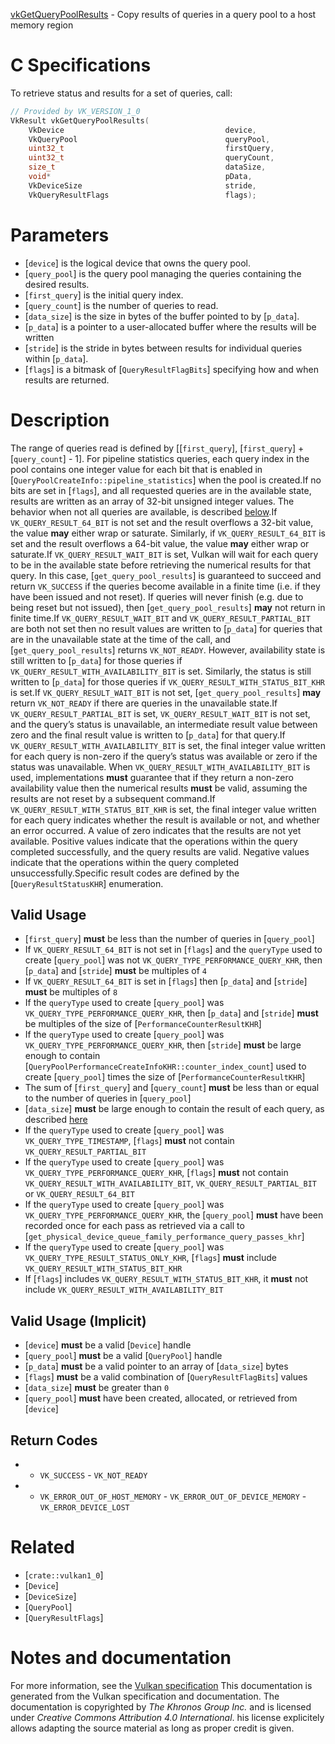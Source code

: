 [vkGetQueryPoolResults](https://www.khronos.org/registry/vulkan/specs/1.3-extensions/man/html/vkGetQueryPoolResults.html) - Copy results of queries in a query pool to a host memory region

# C Specifications
To retrieve status and results for a set of queries, call:
```c
// Provided by VK_VERSION_1_0
VkResult vkGetQueryPoolResults(
    VkDevice                                    device,
    VkQueryPool                                 queryPool,
    uint32_t                                    firstQuery,
    uint32_t                                    queryCount,
    size_t                                      dataSize,
    void*                                       pData,
    VkDeviceSize                                stride,
    VkQueryResultFlags                          flags);
```

# Parameters
- [`device`] is the logical device that owns the query pool.
- [`query_pool`] is the query pool managing the queries containing the desired results.
- [`first_query`] is the initial query index.
- [`query_count`] is the number of queries to read.
- [`data_size`] is the size in bytes of the buffer pointed to by [`p_data`].
- [`p_data`] is a pointer to a user-allocated buffer where the results will be written
- [`stride`] is the stride in bytes between results for individual queries within [`p_data`].
- [`flags`] is a bitmask of [`QueryResultFlagBits`] specifying how and when results are returned.

# Description
The range of queries read is defined by [[`first_query`],
[`first_query`] +  [`query_count`] - 1].
For pipeline statistics queries, each query index in the pool contains one
integer value for each bit that is enabled in
[`QueryPoolCreateInfo::pipeline_statistics`] when the pool is
created.If no bits are set in [`flags`], and all requested queries are in the
available state, results are written as an array of 32-bit unsigned integer
values.
The behavior when not all queries are available, is described
[below](https://www.khronos.org/registry/vulkan/specs/1.3-extensions/html/vkspec.html#queries-wait-bit-not-set).If `VK_QUERY_RESULT_64_BIT` is not set and the result overflows a 32-bit
value, the value  **may**  either wrap or saturate.
Similarly, if `VK_QUERY_RESULT_64_BIT` is set and the result overflows a
64-bit value, the value  **may**  either wrap or saturate.If `VK_QUERY_RESULT_WAIT_BIT` is set, Vulkan will wait for each query to
be in the available state before retrieving the numerical results for that
query.
In this case, [`get_query_pool_results`] is guaranteed to succeed and
return `VK_SUCCESS` if the queries become available in a finite time
(i.e. if they have been issued and not reset).
If queries will never finish (e.g. due to being reset but not issued), then
[`get_query_pool_results`] **may**  not return in finite time.If `VK_QUERY_RESULT_WAIT_BIT` and `VK_QUERY_RESULT_PARTIAL_BIT` are
both not set then no result values are written to [`p_data`] for queries
that are in the unavailable state at the time of the call, and
[`get_query_pool_results`] returns `VK_NOT_READY`.
However, availability state is still written to [`p_data`] for those
queries if `VK_QUERY_RESULT_WITH_AVAILABILITY_BIT` is set.
Similarly, the status is still written to [`p_data`] for those queries if
`VK_QUERY_RESULT_WITH_STATUS_BIT_KHR` is set.If `VK_QUERY_RESULT_WAIT_BIT` is not set, [`get_query_pool_results`] **may**  return `VK_NOT_READY` if there are queries in the unavailable
state.If `VK_QUERY_RESULT_PARTIAL_BIT` is set, `VK_QUERY_RESULT_WAIT_BIT`
is not set, and the query’s status is unavailable, an intermediate result
value between zero and the final result value is written to [`p_data`] for
that query.If `VK_QUERY_RESULT_WITH_AVAILABILITY_BIT` is set, the final integer
value written for each query is non-zero if the query’s status was available
or zero if the status was unavailable.
When `VK_QUERY_RESULT_WITH_AVAILABILITY_BIT` is used, implementations
 **must**  guarantee that if they return a non-zero availability value then the
numerical results  **must**  be valid, assuming the results are not reset by a
subsequent command.If `VK_QUERY_RESULT_WITH_STATUS_BIT_KHR` is set, the final integer value
written for each query indicates whether the result is available or not, and
whether an error occurred.
A value of zero indicates that the results are not yet available.
Positive values indicate that the operations within the query completed
successfully, and the query results are valid.
Negative values indicate that the operations within the query completed
unsuccessfully.Specific result codes are defined by the [`QueryResultStatusKHR`]
enumeration.
## Valid Usage
-  [`first_query`] **must**  be less than the number of queries in [`query_pool`]
-    If `VK_QUERY_RESULT_64_BIT` is not set in [`flags`] and the `queryType` used to create [`query_pool`] was not `VK_QUERY_TYPE_PERFORMANCE_QUERY_KHR`, then [`p_data`] and [`stride`] **must**  be multiples of `4`
-    If `VK_QUERY_RESULT_64_BIT` is set in [`flags`] then [`p_data`] and [`stride`] **must**  be multiples of `8`
-    If the `queryType` used to create [`query_pool`] was `VK_QUERY_TYPE_PERFORMANCE_QUERY_KHR`, then [`p_data`] and [`stride`] **must**  be multiples of the size of [`PerformanceCounterResultKHR`]
-    If the `queryType` used to create [`query_pool`] was `VK_QUERY_TYPE_PERFORMANCE_QUERY_KHR`, then [`stride`] **must**  be large enough to contain [`QueryPoolPerformanceCreateInfoKHR::counter_index_count`] used to create [`query_pool`] times the size of [`PerformanceCounterResultKHR`]
-    The sum of [`first_query`] and [`query_count`] **must**  be less than or equal to the number of queries in [`query_pool`]
-  [`data_size`] **must**  be large enough to contain the result of each query, as described [here](https://www.khronos.org/registry/vulkan/specs/1.3-extensions/html/vkspec.html#queries-operation-memorylayout)
-    If the `queryType` used to create [`query_pool`] was `VK_QUERY_TYPE_TIMESTAMP`, [`flags`] **must**  not contain `VK_QUERY_RESULT_PARTIAL_BIT`
-    If the `queryType` used to create [`query_pool`] was `VK_QUERY_TYPE_PERFORMANCE_QUERY_KHR`, [`flags`] **must**  not contain `VK_QUERY_RESULT_WITH_AVAILABILITY_BIT`, `VK_QUERY_RESULT_PARTIAL_BIT` or `VK_QUERY_RESULT_64_BIT`
-    If the `queryType` used to create [`query_pool`] was `VK_QUERY_TYPE_PERFORMANCE_QUERY_KHR`, the [`query_pool`] **must**  have been recorded once for each pass as retrieved via a call to [`get_physical_device_queue_family_performance_query_passes_khr`]
-    If the `queryType` used to create [`query_pool`] was `VK_QUERY_TYPE_RESULT_STATUS_ONLY_KHR`, [`flags`] **must**  include `VK_QUERY_RESULT_WITH_STATUS_BIT_KHR`
-    If [`flags`] includes `VK_QUERY_RESULT_WITH_STATUS_BIT_KHR`, it  **must**  not include `VK_QUERY_RESULT_WITH_AVAILABILITY_BIT`

## Valid Usage (Implicit)
-  [`device`] **must**  be a valid [`Device`] handle
-  [`query_pool`] **must**  be a valid [`QueryPool`] handle
-  [`p_data`] **must**  be a valid pointer to an array of [`data_size`] bytes
-  [`flags`] **must**  be a valid combination of [`QueryResultFlagBits`] values
-  [`data_size`] **must**  be greater than `0`
-  [`query_pool`] **must**  have been created, allocated, or retrieved from [`device`]

## Return Codes
*   - `VK_SUCCESS`  - `VK_NOT_READY` 
*   - `VK_ERROR_OUT_OF_HOST_MEMORY`  - `VK_ERROR_OUT_OF_DEVICE_MEMORY`  - `VK_ERROR_DEVICE_LOST`

# Related
- [`crate::vulkan1_0`]
- [`Device`]
- [`DeviceSize`]
- [`QueryPool`]
- [`QueryResultFlags`]

# Notes and documentation
For more information, see the [Vulkan specification](https://www.khronos.org/registry/vulkan/specs/1.3-extensions/html/vkspec.html)
This documentation is generated from the Vulkan specification and documentation.
The documentation is copyrighted by *The Khronos Group Inc.* and is licensed under *Creative Commons Attribution 4.0 International*.
his license explicitely allows adapting the source material as long as proper credit is given.
        